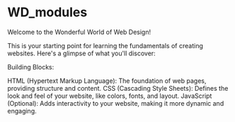 # WD_modules
Welcome to the Wonderful World of Web Design!

This is your starting point for learning the fundamentals of creating websites. Here's a glimpse of what you'll discover:

Building Blocks:

HTML (Hypertext Markup Language): The foundation of web pages, providing structure and content.
CSS (Cascading Style Sheets): Defines the look and feel of your website, like colors, fonts, and layout.
JavaScript (Optional): Adds interactivity to your website, making it more dynamic and engaging.
